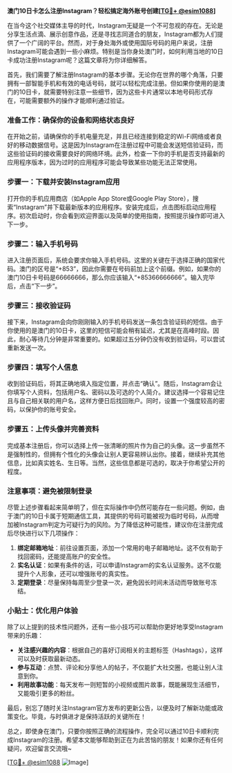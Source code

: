 **澳门10日卡怎么注册Instagram？轻松搞定海外账号创建[[TG💪+ @esim1088](https://t.me/s/esim1088)]**

在当今这个社交媒体主导的时代，Instagram无疑是一个不可忽视的存在。无论是分享生活点滴、展示创意作品，还是寻找志同道合的朋友，Instagram都为人们提供了一个广阔的平台。然而，对于身处海外或使用国际号码的用户来说，注册Instagram可能会遇到一些小麻烦。特别是当你身处澳门时，如何利用当地的10日卡成功注册Instagram呢？这篇文章将为你详细解答。

首先，我们需要了解注册Instagram的基本步骤。无论你在世界的哪个角落，只要拥有一部智能手机和有效的电话号码，就可以轻松完成注册。但如果你使用的是澳门的10日卡，就需要特别注意一些细节，因为这些卡片通常以本地号码形式存在，可能需要额外的操作才能顺利通过验证。

### 准备工作：确保你的设备和网络状态良好

在开始之前，请确保你的手机电量充足，并且已经连接到稳定的Wi-Fi网络或者良好的移动数据信号。这是因为Instagram在注册过程中可能会发送短信验证码，而这些验证码的接收需要良好的网络环境。此外，检查一下你的手机是否支持最新的应用程序版本，因为过时的应用程序可能会导致某些功能无法正常使用。

### 步骤一：下载并安装Instagram应用

打开你的手机应用商店（如Apple App Store或Google Play Store），搜索“Instagram”并下载最新版本的应用程序。安装完成后，点击图标启动应用程序。初次启动时，你会看到欢迎界面以及简单的使用指南，按照提示操作即可进入下一步。

### 步骤二：输入手机号码

进入注册页面后，系统会要求你输入手机号码。这里的关键在于选择正确的国家代码。澳门的区号是“+853”，因此你需要在号码前加上这个前缀。例如，如果你的澳门10日卡号码是66666666，那么你应该输入“+85366666666”。输入完毕后，点击“下一步”。

### 步骤三：接收验证码

接下来，Instagram会向你刚刚输入的手机号码发送一条包含验证码的短信。由于你使用的是澳门的10日卡，这里的短信可能会稍有延迟，尤其是在高峰时段。因此，耐心等待几分钟是非常重要的。如果超过五分钟仍没有收到验证码，可以尝试重新发送一次。

### 步骤四：填写个人信息

收到验证码后，将其正确地填入指定位置，并点击“确认”。随后，Instagram会让你填写个人资料，包括用户名、密码以及可选的个人简介。建议选择一个容易记住且与自己相关联的用户名，这样方便日后找回账户。同时，设置一个强度较高的密码，以保护你的账号安全。

### 步骤五：上传头像并完善资料

完成基本注册后，你可以选择上传一张清晰的照片作为自己的头像。这一步虽然不是强制性的，但拥有个性化的头像会让别人更容易辨认出你。接着，继续补充其他信息，比如真实姓名、生日等。当然，这些信息都是可选的，取决于你希望公开的程度。

### 注意事项：避免被限制登录

尽管上述步骤看起来简单明了，但在实际操作中仍然可能存在一些问题。例如，由于澳门的10日卡属于短期通信工具，其提供的号码可能被视为临时号码，从而增加被Instagram判定为可疑行为的风险。为了降低这种可能性，建议你在注册完成后尽快进行以下几项操作：

1. **绑定邮箱地址**：前往设置页面，添加一个常用的电子邮箱地址。这不仅有助于找回密码，还能提高账户的安全性。
2. **实名认证**：如果有条件的话，可以申请Instagram的实名认证服务。这不仅能提升个人形象，还可以增强账号的真实性。
3. **定期登录**：尽量保持每周至少登录一次，避免因长时间未活动而导致账号冻结。

### 小贴士：优化用户体验

除了以上提到的技术性问题外，还有一些小技巧可以帮助你更好地享受Instagram带来的乐趣：

- **关注感兴趣的内容**：根据自己的喜好订阅相关的主题标签（Hashtags），这样可以及时获取最新动态。
- **参与互动**：点赞、评论和分享他人的帖子，不仅能扩大社交圈，也能让别人注意到你。
- **利用故事功能**：每天发布一则短暂的小视频或图片故事，既能展现生活细节，又能吸引更多的粉丝。

最后，别忘了随时关注Instagram官方发布的更新公告，以便及时了解新功能或政策变化。毕竟，与时俱进才是保持活跃的关键所在！

总之，即使身在澳门，只要你按照正确的流程操作，完全可以通过10日卡顺利完成Instagram的注册。希望本文能够帮助到正在为此苦恼的朋友！如果你还有任何疑问，欢迎留言交流哦~

[[TG💪+ @esim1088](https://t.me/s/esim1088) ![Image](https://i.postimg.cc/4NQfJmqS/Snipaste-2025-05-13-00-14-12.png)]